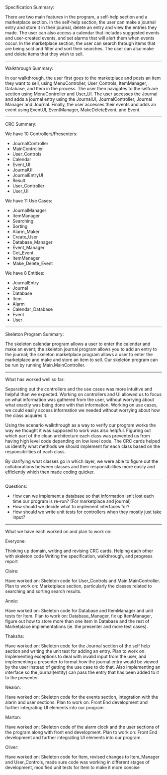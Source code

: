 Specification Summary:

There are two main features in the program, a self-help section and a marketplace section. In the self-help section, the user can make a journal entry and store it in their journal, delete an entry and view the entries they made. The user can also access a calendar that includes suggested events and user-created events, and set alarms that will alert them when events occur. In the marketplace section, the user can search through items that are being sold and filter and sort their searches. The user can also make and delete items that they wish to sell. 

------

Walkthrough Summary:

In our walkthrough, the user first goes to the marketplace and posts an item they want to sell, using MenuController, User_Controls, ItemManager, Database, and Item in the process. The user then navigates to the selfcare section using MenuController and User_UI. The user accesses the Journal and adds a journal entry using the JournalUI, JournalController, Journal Manager and Journal. Finally, the user accesses their events and adds an event using EventUI, EventManager, MakeDeleteEvent, and Event. 

------

CRC Summary:

We have 10 Controllers/Presenters:
  - JournalController
  - MainController
  - User_Controls
  - Calendar
  - Event_UI
  - JournalUI
  - JournalEntryUI
  - Result
  - User_Controller
  - User_UI


We have 11 Use Cases:
  - JournalManager
  - ItemManager
  - Searching
  - Sorting
  - Alarm_Maker
  - Create_User
  - Database_Manager
  - Event_Manager
  - Get_Event
  - ItemManager
  - Make_Delete_Event

We have 8 Entities:
  - JournalEntry
  - Journal
  - Database
  - Item
  - Alarm
  - Calendar_Database
  - Event
  - User

------

Skeleton Program Summary:

The skeleton calendar program allows a user to enter the calendar and make an event; the skeleton journal program allows you to add an entry to the journal; the skeleton marketplace program allows a user to enter the marketplace and make and store an item to sell. Our skeleton program can be run by running Main.MainController. 

------

What has worked well so far:

Separating out the controllers and the use cases was more intuitive and helpful than we expected. Working on controllers and UI allowed us to focus on what information was gathered from the user, without worrying about what exactly was being done with that information. Working on use cases, we could easily access information we needed without worrying about how the class acquires it.

Using the scenario walkthrough as a way to verify our program works the way we thought it was supposed to work was also helpful. Figuring out which part of the clean architecture each class was prevented us from having high level code depending on low level code. The CRC cards helped us identify what methods we should implement for each class based on the responsibilities of each class.

By clarifying what classes go in which layer, we were able to figure out the collaborations between classes and their responsibilities more easily and efficiently which then made coding quicker.

------

Questions:

  - How can we implement a database so that information isn’t lost each time our program is re-run? (For marketplace and journal) 
  - How should we decide what to implement interfaces for? 
  - How should we write unit tests for controllers when they mostly just take input? 

------

What we have each worked on and plan to work on:

Everyone:

Thinking up domain, writing and revising CRC cards. 
Helping each other with skeleton code
Writing the specification, walkthrough, and progress report

Claire:

Have worked on: Skeleton code for User_Controls and Main.MainController.
Plan to work on: Marketplace section, particularly the classes related to searching and sorting search results. 

Annie:

Have worked on: Skeleton code for Database and ItemManager and unit tests for Item.
Plan to work on: Database_Manager, fix up ItemManager, figure out how to store more than one item in Database and the rest of Marketplace implementations (ie. the presenter and more test cases).

Thaksha:

Have worked on: Skeleton code for the Journal section of the self help section and writing the unit test for adding an entry.
Plan to work on: Implementing exceptions to deal with invalid input from the user, and implementing a presenter to format how the journal entry would be viewed by the user instead of getting the use case to do that. Also implementing an interface so the journal(entity) can pass the entry that has been added to it to the presenter.

Nealon:

Have worked on: Skeleton code for the events section, integration with the alarm and user sections. 
Plan to work on: Front End development and further integrating UI elements into our program.

Marton:

Have worked on: Skeleton code of the alarm clock and the user sections of the program along with front end development.
Plan to work on: Front End development and further integrating UI elements into our program.

Oliver: 

Have worked on: Skeleton code for Item, revised changes to Item_Manager and User_Controls, made sure code was working in different stages of development, modified unit tests for Item to make it more concise
